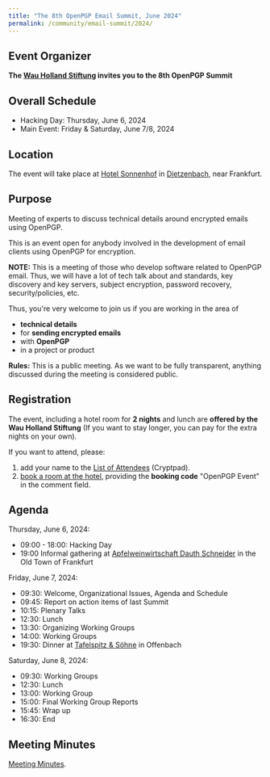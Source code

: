 ```yaml
---
title: "The 8th OpenPGP Email Summit, June 2024"
permalink: /community/email-summit/2024/
---
```


## Event Organizer

**The [Wau Holland Stiftung](https://wauland.de) invites you to the 8th OpenPGP Summit**

## Overall Schedule

* Hacking Day: Thursday, June 6, 2024
* Main Event:  Friday & Saturday, June 7/8, 2024 

## Location
The event will take place at [Hotel Sonnenhof](https://www.sonnenhof-dtz.de/) in [Dietzenbach](https://www.openstreetmap.org/#map=13/50.0124/8.7762), near Frankfurt.

## Purpose
Meeting of experts to discuss technical details around encrypted emails using OpenPGP.

This is an event open for anybody involved in the development of email clients using OpenPGP for encryption.


**NOTE:**
This is a meeting of those who develop software related to OpenPGP email.
Thus, we will have a lot of tech talk about and standards, key discovery and key servers, subject encryption, password recovery, security/policies, etc.

Thus, you're very welcome to join us if you are working in the area of
* **technical details**
* for **sending encrypted emails**
* with **OpenPGP**
* in a project or product


**Rules:** This is a public meeting. As we want to be fully transparent, anything discussed during the meeting is considered public.

## Registration

The event, including a hotel room for **2 nights** and lunch are **offered by the Wau Holland Stiftung** 
(If you want to stay longer, you can pay for the extra nights on your own).

If you want to attend, please:

1. add your name to the [List of Attendees](https://cryptpad.fr/sheet/#/2/sheet/edit/eSLKf+dpna9ZSmDLeLiWeMFh/) (Cryptpad).
2. [book a room at the hotel](https://www.sonnenhof-dtz.de/buchen-reservieren/), providing the **booking code** "OpenPGP Event" in the comment field.

## Agenda

Thursday, June 6, 2024:
* 09:00 - 18:00: Hacking Day
* 19:00 Informal gathering at [Apfelweinwirtschaft Dauth Schneider](https://www.google.de/maps/place/Apfelweinwirtschaft+Dauth-Schneider/@50.1048888,8.6876428,17z/data=!3m1!4b1!4m6!3m5!1s0x47bd0c1fc4e92247:0x36f13d741acef374!8m2!3d50.1048854!4d8.6902231!16s%2Fg%2F1td9v6y8?authuser=0&hl=en&entry=ttu) in the Old Town of Frankfurt

Friday, June 7, 2024:
* 09:30: Welcome, Organizational Issues, Agenda and Schedule
* 09:45: Report on action items of last Summit
* 10:15: Plenary Talks
* 12:30: Lunch
* 13:30: Organizing Working Groups
* 14:00: Working Groups
* 19:30: Dinner at [Tafelspitz & Söhne](https://www.google.com/maps/place/Tafelspitz+%26+S%C3%B6hne/@50.103938,8.766934,16z/data=!4m6!3m5!1s0x47bd0e016eaabe59:0x65add77e549321f!8m2!3d50.1039375!4d8.7669344!16s%2Fg%2F1tkv8wp7?hl=de&entry=ttu) in Offenbach

Saturday, June 8, 2024:
* 09:30: Working Groups
* 12:30: Lunch
* 13:00: Working Group
* 15:00: Final Working Group Reports
* 15:45: Wrap up
* 16:30: End

## Meeting Minutes

[Meeting Minutes](minutes/).
